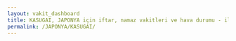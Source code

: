 ```yaml
---
layout: vakit_dashboard
title: KASUGAI, JAPONYA için iftar, namaz vakitleri ve hava durumu - ilçe/eyalet seç
permalink: /JAPONYA/KASUGAI/
---
```


<script type="text/javascript">
  var GLOBAL_COUNTRY = 'JAPONYA';
  var GLOBAL_CITY = 'KASUGAI';
  var GLOBAL_STATE = '';
  var lat = 72;
  var lon = 21;
</script>
